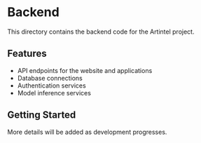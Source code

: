 # Backend

This directory contains the backend code for the Artintel project.

## Features
- API endpoints for the website and applications
- Database connections
- Authentication services
- Model inference services

## Getting Started
More details will be added as development progresses. 